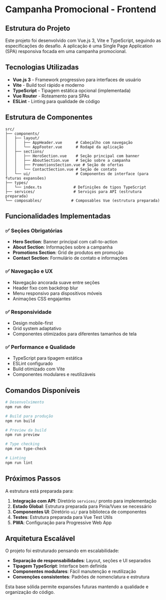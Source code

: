 # Campanha Promocional - Frontend

## Estrutura do Projeto

Este projeto foi desenvolvido com Vue.js 3, Vite e TypeScript, seguindo as especificações do desafio. A aplicação é uma Single Page Application (SPA) responsiva focada em uma campanha promocional.

## Tecnologias Utilizadas

- **Vue.js 3** - Framework progressivo para interfaces de usuário
- **Vite** - Build tool rápido e moderno
- **TypeScript** - Tipagem estática opcional (implementada)
- **Vue Router** - Roteamento para SPAs
- **ESLint** - Linting para qualidade de código

## Estrutura de Componentes

```
src/
├── components/
│   ├── layout/
│   │   ├── AppHeader.vue      # Cabeçalho com navegação
│   │   └── AppFooter.vue      # Rodapé da aplicação
│   ├── sections/
│   │   ├── HeroSection.vue    # Seção principal com banner
│   │   ├── AboutSection.vue   # Seção sobre a campanha
│   │   ├── PromotionsSection.vue # Seção de ofertas
│   │   └── ContactSection.vue # Seção de contato
│   └── ui/                    # Componentes de interface (para futuras expansões)
├── types/
│   └── index.ts              # Definições de tipos TypeScript
├── services/                 # Serviços para API (estrutura preparada)
└── composables/             # Composables Vue (estrutura preparada)
```

## Funcionalidades Implementadas

### ✅ Seções Obrigatórias
- **Hero Section**: Banner principal com call-to-action
- **About Section**: Informações sobre a campanha
- **Promotions Section**: Grid de produtos em promoção
- **Contact Section**: Formulário de contato e informações

### ✅ Navegação e UX
- Navegação ancorada suave entre seções
- Header fixo com backdrop blur
- Menu responsivo para dispositivos móveis
- Animações CSS engajantes

### ✅ Responsividade
- Design mobile-first
- Grid system adaptativo
- Componentes otimizados para diferentes tamanhos de tela

### ✅ Performance e Qualidade
- TypeScript para tipagem estática
- ESLint configurado
- Build otimizado com Vite
- Componentes modulares e reutilizáveis

## Comandos Disponíveis

```bash
# Desenvolvimento
npm run dev

# Build para produção
npm run build

# Preview da build
npm run preview

# Type checking
npm run type-check

# Linting
npm run lint
```

## Próximos Passos

A estrutura está preparada para:

1. **Integração com API**: Diretório `services/` pronto para implementação
2. **Estado Global**: Estrutura preparada para Pinia/Vuex se necessário
3. **Componentes UI**: Diretório `ui/` para biblioteca de componentes
4. **Testes**: Estrutura preparada para Vue Test Utils
5. **PWA**: Configuração para Progressive Web App

## Arquitetura Escalável

O projeto foi estruturado pensando em escalabilidade:

- **Separação de responsabilidades**: Layout, seções e UI separados
- **Tipagem TypeScript**: Interface bem definida
- **Componentes modulares**: Fácil manutenção e reutilização
- **Convenções consistentes**: Padrões de nomenclatura e estrutura

Esta base sólida permite expansões futuras mantendo a qualidade e organização do código.